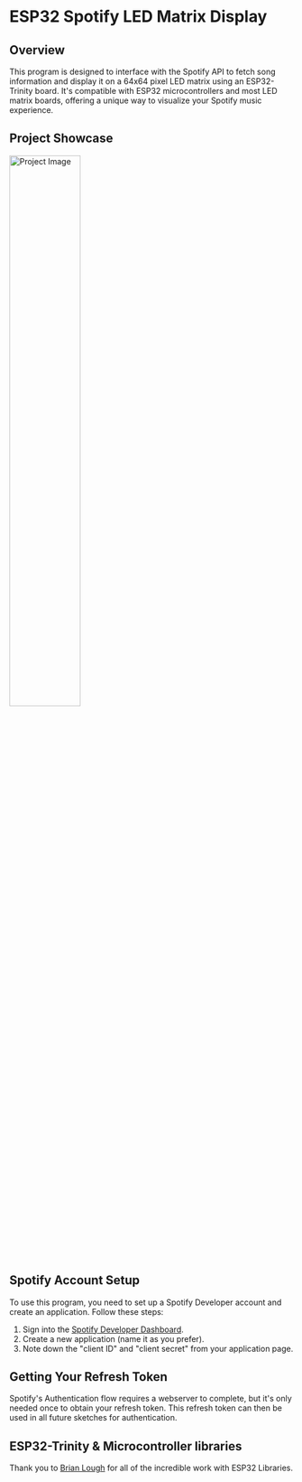 # ESP32 Spotify LED Matrix Display

## Overview
This program is designed to interface with the Spotify API to fetch song information and display it on a 64x64 pixel LED matrix using an ESP32-Trinity board. It's compatible with ESP32 microcontrollers and most LED matrix boards, offering a unique way to visualize your Spotify music experience.

## Project Showcase
 <img src="https://github.com/dylduhamel/spotify_esp32_led_matrix/assets/70403658/affa1b77-2eab-411c-8dfa-11e0c8e764c9" alt="Project Image" width="50%" height="50%">

## Spotify Account Setup
To use this program, you need to set up a Spotify Developer account and create an application. Follow these steps:

1. Sign into the [Spotify Developer Dashboard](https://developer.spotify.com/dashboard/).
2. Create a new application (name it as you prefer).
3. Note down the "client ID" and "client secret" from your application page.

## Getting Your Refresh Token
Spotify's Authentication flow requires a webserver to complete, but it's only needed once to obtain your refresh token. This refresh token can then be used in all future sketches for authentication.

## ESP32-Trinity & Microcontroller libraries
Thank you to [Brian Lough](https://github.com/witnessmenow) for all of the incredible work with ESP32 Libraries.
